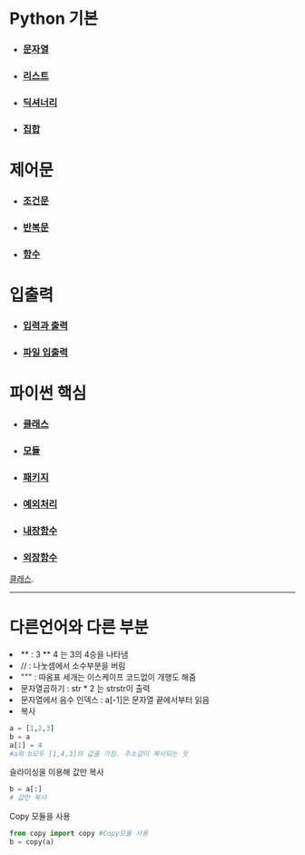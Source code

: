 # Python 기본

- ### [문자열](https://github.com/banziha104/PythonBasic/blob/master/Study/String.md)

- ### [리스트](https://github.com/banziha104/PythonBasic/blob/master/Study/List.md)

- ### [딕셔너리](https://github.com/banziha104/PythonBasic/blob/master/Study/Dictionary.md)

- ### [집합](https://github.com/banziha104/PythonBasic/blob/master/Study/Set.md)


# 제어문

- ### [조건문](https://github.com/banziha104/PythonBasic/blob/master/Study/If.md)

- ### [반복문](https://github.com/banziha104/PythonBasic/blob/master/Study/Loop.md)

- ### [함수](https://github.com/banziha104/PythonBasic/blob/master/Study/Function.md)

# 입출력

- ### [입력과 출력](https://github.com/banziha104/PythonBasic/blob/master/Study/IO.md)

- ### [파일 입출력](https://github.com/banziha104/PythonBasic/blob/master/Study/File.md)

# 파이썬 핵심

- ### [클래스](https://github.com/banziha104/PythonBasic/blob/master/Study/Class.md)

- ### [모듈](https://github.com/banziha104/PythonBasic/blob/master/Study/Module.md)

- ### [패키지](https://github.com/banziha104/PythonBasic/blob/master/Study/Package2.md)

- ### [예외처리](https://github.com/banziha104/PythonBasic/blob/master/Study/Exception.md)

- ### [내장함수](https://github.com/banziha104/PythonBasic/blob/master/Study/BuiltInFunction.md)

- ### [외장함수](https://github.com/banziha104/PythonBasic/blob/master/Study/ExternalFunction.md)









[클래스](www.naver.com).








---
# 다른언어와 다른 부분
<li> ** : 3 ** 4 는 3의 4승을 나타냄
<li> // : 나눗셈에서 소수부분을 버림
<li> """ : 따옴표 세개는 이스케이프 코드없이 개행도 해줌
<li> 문자열곱하기 : str * 2 는 strstr이 출력
<li> 문자열에서 음수 인덱스 : a[-1]은 문자열 끝에서부터 읽음
<li> 복사

```python
a = [1,2,3]
b = a
a[1] = 4 
#a와 b모두 [1,4,3]의 값을 가짐. 주소값이 복사되는 듯
```

슬라이싱을 이용해 값만 복사

```python
b = a[:]
# 값만 복사
```

Copy 모듈을 사용

```python
from copy import copy #Copy모듈 사용
b = copy(a)
```